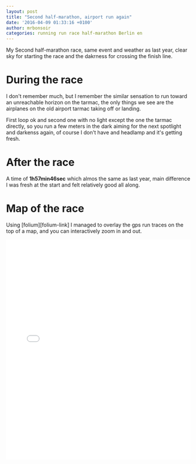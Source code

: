 ```yaml
---
layout: post
title: "Second half-marathon, airport run again"
date: '2016-04-09 01:33:16 +0100'
author: mrbonsoir
categories: running run race half-marathon Berlin en
---
```


My Second half-marathon race, same event and weather as last year, clear sky for starting the race and the dakrness for crossing the finish line.

# During the race

I don't remember much, but I remember the similar sensation to run toward an unreachable horizon on the tarmac, the only things we see are the airplanes on the old airport tarmac taking off or landing.

First loop ok and second one with no light except the one the tarmac directly, so you run a few meters in the dark aiming for the next spotlight and darkenss again, of course I don't have and headlamp and it's getting fresh.

# After the race

A time of **1h57min46sec** which almos the same as last year, main difference I was fresh at the start and felt relatively good all along. 

# Map of the race

Using [folium][folium-link] I managed to overlay the gps run traces on the top of a map, and you can interactively zoom in and out.

<iframe src='/data/mapBerlinBER2.html' height="600px" width="100%" style="border:none;"></iframe>
